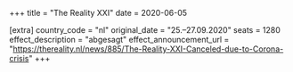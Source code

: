 +++
title = "The Reality XXI"
date = 2020-06-05

[extra]
country_code = "nl"
original_date = "25.–27.09.2020"
seats = 1280
effect_description = "abgesagt"
effect_announcement_url = "https://thereality.nl/news/885/The-Reality-XXI-Canceled-due-to-Corona-crisis"
+++

